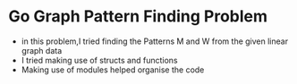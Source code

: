 # Go Graph Pattern Finding Problem
- in this problem,I tried finding the Patterns M and W from the given linear graph data
- I tried making use of structs and functions
- Making use of modules helped organise the code 
